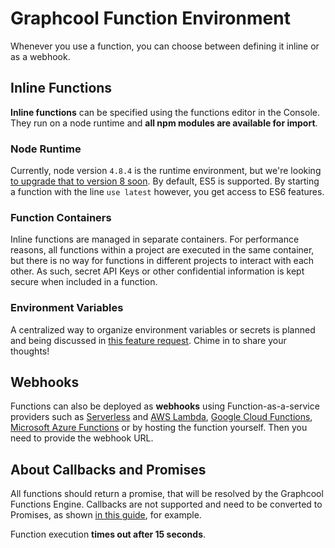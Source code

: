 # Graphcool Function Environment

Whenever you use a function, you can choose between defining it inline or as a webhook.

## Inline Functions

**Inline functions** can be specified using the functions editor in the Console. They run on a node runtime and **all npm modules are available for import**.

### Node Runtime

Currently, node version `4.8.4` is the runtime environment, but we're looking [to upgrade that to version 8 soon](https://github.com/graphcool/feature-requests/issues/237). By default, ES5 is supported. By starting a function with the line `use latest` however, you get access to ES6 features.

### Function Containers

Inline functions are managed in separate containers. For performance reasons, all functions within a project are executed in the same container, but there is no way for functions in different projects to interact with each other. As such, secret API Keys or other confidential information is kept secure when included in a function.

### Environment Variables

A centralized way to organize environment variables or secrets is planned and being discussed in [this feature request](https://github.com/graphcool/feature-requests/issues/229). Chime in to share your thoughts!

## Webhooks

Functions can also be deployed as **webhooks** using Function-as-a-service providers such as [Serverless](https://serverless.com/) and [AWS Lambda](https://aws.amazon.com/lambda/), [Google Cloud Functions](https://cloud.google.com/functions/), [Microsoft Azure Functions](https://azure.microsoft.com/) or by hosting the function yourself. Then you need to provide the webhook URL.

## About Callbacks and Promises

All functions should return a promise, that will be resolved by the Graphcool Functions Engine. Callbacks are not supported and need to be converted to Promises, as shown [in this  guide](https://egghead.io/lessons/javascript-convert-a-callback-to-a-promise), for example.

Function execution **times out after 15 seconds**.
